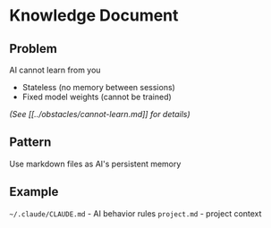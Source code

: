 # Knowledge Document

## Problem
AI cannot learn from you
- Stateless (no memory between sessions)
- Fixed model weights (cannot be trained)

_(See [[../obstacles/cannot-learn.md]] for details)_

## Pattern
Use markdown files as AI's persistent memory

## Example
`~/.claude/CLAUDE.md` - AI behavior rules
`project.md` - project context